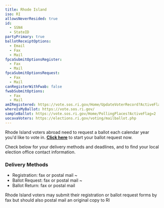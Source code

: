 ```yaml
---
title: Rhode Island
iso: RI
allowsNeverResided: true
id:
  - SSN4
  - StateID
partyPrimary: true
ballotReceiptOptions:
  - Email
  - Fax
  - Mail
fpcaSubmitOptionsRegister:
  - Fax
  - Mail
fpcaSubmitOptionsRequest:
  - Fax
  - Mail
canRegisterWithFwab: false
fwabSubmitOptions:
  - Fax
  - Mail
amIRegistered: https://vote.sos.ri.gov/Home/UpdateVoterRecord?ActiveFlag=0
whereIsMyBallot: https://vote.sos.ri.gov/
sampleBallot: https://vote.sos.ri.gov/Home/PollingPlaces?ActiveFlag=2
uocavaVoters: https://elections.ri.gov/voting/mailballot.php
---
```

Rhode Island voters abroad need to request a ballot each calendar year you'd like to vote in. **[Click here](https://www.votefromabroad.org)** to start your ballot request now.

Check below for your delivery methods and deadlines, and to find your local election office contact information.

### Delivery Methods

* Registration: fax or postal mail ~
* Ballot Request: fax or postal mail ~
* Ballot Return: fax or postal mail

Rhode Island voters may submit their registration or ballot request forms by fax but should also postal mail an original copy to RI